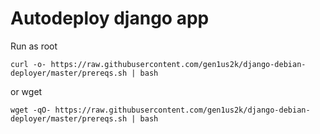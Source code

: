 Autodeploy django app
==

Run as root
```
curl -o- https://raw.githubusercontent.com/gen1us2k/django-debian-deployer/master/prereqs.sh | bash
```
or wget
```
wget -qO- https://raw.githubusercontent.com/gen1us2k/django-debian-deployer/master/prereqs.sh | bash
```

